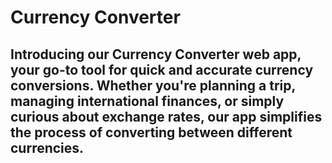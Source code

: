 # Currency Converter

## Introducing our Currency Converter web app, your go-to tool for quick and accurate currency conversions. Whether you're planning a trip, managing international finances, or simply curious about exchange rates, our app simplifies the process of converting between different currencies.
